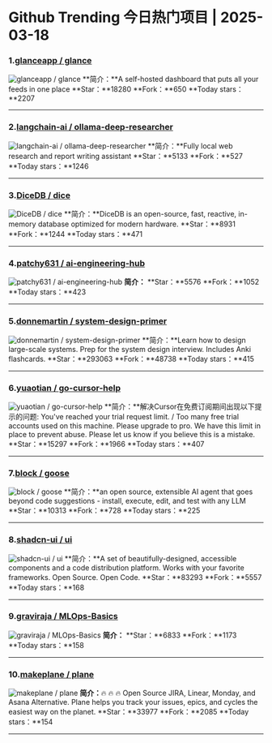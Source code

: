 # Github Trending 今日热门项目 | 2025-03-18
### 1.[glanceapp / glance](https://github.com/glanceapp/glance)

![glanceapp / glance](https://repository-images.githubusercontent.com/792861139/3559b51f-85bc-4ca1-93a6-76d0be4dca32)
**简介：**A self-hosted dashboard that puts all your feeds in one place
**Star：**18280
**Fork：**650
**Today stars：**2207

---

### 2.[langchain-ai / ollama-deep-researcher](https://github.com/langchain-ai/ollama-deep-researcher)

![langchain-ai / ollama-deep-researcher](https://opengraph.githubassets.com/35a8a3eee2ce494c6c02a489f02771e2106e1691f49e700bf08ec084e88ca4e9/langchain-ai/ollama-deep-researcher)
**简介：**Fully local web research and report writing assistant
**Star：**5133
**Fork：**527
**Today stars：**1246

---

### 3.[DiceDB / dice](https://github.com/DiceDB/dice)

![DiceDB / dice](https://opengraph.githubassets.com/02eb14363c30ce2a848fd05587755aa75bc5bdffff60ccbf42476f831bfd7aec/DiceDB/dice)
**简介：**DiceDB is an open-source, fast, reactive, in-memory database optimized for modern hardware.
**Star：**8931
**Fork：**1244
**Today stars：**471

---

### 4.[patchy631 / ai-engineering-hub](https://github.com/patchy631/ai-engineering-hub)

![patchy631 / ai-engineering-hub](https://opengraph.githubassets.com/4e503147ed9ce2c54ccf04fee07cea22f5c90ef5b223105a34d8d8d676ab410b/patchy631/ai-engineering-hub)
**简介：**
**Star：**5576
**Fork：**1052
**Today stars：**423

---

### 5.[donnemartin / system-design-primer](https://github.com/donnemartin/system-design-primer)

![donnemartin / system-design-primer](https://opengraph.githubassets.com/e3c339cf16ad5c22632949a34dde723545564cfb562287a920b98a8f263edfed/donnemartin/system-design-primer)
**简介：**Learn how to design large-scale systems. Prep for the system design interview. Includes Anki flashcards.
**Star：**293063
**Fork：**48738
**Today stars：**415

---

### 6.[yuaotian / go-cursor-help](https://github.com/yuaotian/go-cursor-help)

![yuaotian / go-cursor-help](https://opengraph.githubassets.com/47375d4e5ceb67dd57035bfb7018c689f2dad5e928e628db0cff74a4d808e155/yuaotian/go-cursor-help)
**简介：**解决Cursor在免费订阅期间出现以下提示的问题: You've reached your trial request limit. / Too many free trial accounts used on this machine. Please upgrade to pro. We have this limit in place to prevent abuse. Please let us know if you believe this is a mistake.
**Star：**15297
**Fork：**1966
**Today stars：**407

---

### 7.[block / goose](https://github.com/block/goose)

![block / goose](https://opengraph.githubassets.com/026cf58852856642f2287581d522980d8f694b283686b8cdb4256b347a69594c/block/goose)
**简介：**an open source, extensible AI agent that goes beyond code suggestions - install, execute, edit, and test with any LLM
**Star：**10313
**Fork：**728
**Today stars：**225

---

### 8.[shadcn-ui / ui](https://github.com/shadcn-ui/ui)

![shadcn-ui / ui](https://repository-images.githubusercontent.com/585146387/f307ab02-0c46-439b-84e0-319721662dce)
**简介：**A set of beautifully-designed, accessible components and a code distribution platform. Works with your favorite frameworks. Open Source. Open Code.
**Star：**83293
**Fork：**5557
**Today stars：**168

---

### 9.[graviraja / MLOps-Basics](https://github.com/graviraja/MLOps-Basics)

![graviraja / MLOps-Basics](https://opengraph.githubassets.com/91124e0e486c063bb981dc176e428ab87d62a3ee355d8395ef742687a3b5080b/graviraja/MLOps-Basics)
**简介：**
**Star：**6833
**Fork：**1173
**Today stars：**158

---

### 10.[makeplane / plane](https://github.com/makeplane/plane)

![makeplane / plane](https://repository-images.githubusercontent.com/568098118/40811372-7dd8-4e12-a9da-b46bdd4c3dfe)
**简介：**🔥 🔥 🔥 Open Source JIRA, Linear, Monday, and Asana Alternative. Plane helps you track your issues, epics, and cycles the easiest way on the planet.
**Star：**33977
**Fork：**2085
**Today stars：**154

---

